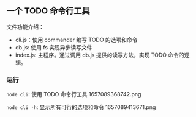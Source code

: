 ## 一个 TODO 命令行工具

文件功能介绍：

- cli.js：使用 commander 编写 TODO 的选项和命令
- db.js: 使用 fs 实现异步读写文件
- index.js: 主程序。通过调用 db.js 提供的读写方法，实现 TODO 命令的逻辑。

### 运行

`node cli`: 使用 TODO 命令行工具
1657089368742.png

`node cli -h`: 显示所有可行的选项和命令
1657089413671.png
